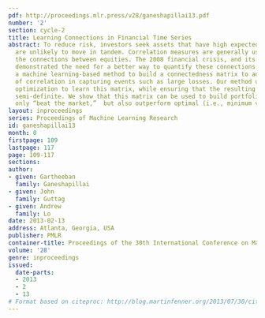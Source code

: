 ```yaml
---
pdf: http://proceedings.mlr.press/v28/ganeshapillai13.pdf
number: '2'
section: cycle-2
title: Learning Connections in Financial Time Series
abstract: To reduce risk, investors seek assets that have high expected return and
  are unlikely to move in tandem. Correlation measures are generally used to quantify
  the connections between equities. The 2008 financial crisis, and its aftermath,
  demonstrated the need for a better way to quantify these connections. We present
  a machine learning-based method to build a connectedness matrix to address the shortcomings
  of correlation in capturing events such as large losses. Our method uses an unconstrained
  optimization to learn this matrix, while ensuring that the resulting matrix is positive
  semi-definite. We show that this matrix can be used to build portfolios that not
  only “beat the market,”  but also outperform optimal (i.e., minimum variance) portfolios.
layout: inproceedings
series: Proceedings of Machine Learning Research
id: ganeshapillai13
month: 0
firstpage: 109
lastpage: 117
page: 109-117
sections: 
author:
- given: Gartheeban
  family: Ganeshapillai
- given: John
  family: Guttag
- given: Andrew
  family: Lo
date: 2013-02-13
address: Atlanta, Georgia, USA
publisher: PMLR
container-title: Proceedings of the 30th International Conference on Machine Learning
volume: '28'
genre: inproceedings
issued:
  date-parts:
  - 2013
  - 2
  - 13
# Format based on citeproc: http://blog.martinfenner.org/2013/07/30/citeproc-yaml-for-bibliographies/
---
```

